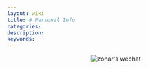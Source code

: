 ```yaml
---
layout: wiki
title: # Personal Info
categories: 
description: 
keywords: 
---
```

<div style="text-align:center">
    <img src="https://zoharyip.club/images/wechat.png" alt="zohar's wechat" />
</div>
